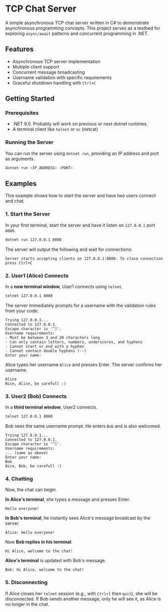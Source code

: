 # TCP Chat Server

A simple asynchronous TCP chat server written in C# to demonstrate asynchronous programming concepts. This project serves as a testbed for exploring `async/await` patterns and concurrent programming in .NET.

## Features

- Asynchronous TCP server implementation
- Multiple client support
- Concurrent message broadcasting
- Username validation with specific requirements
- Graceful shutdown handling with `Ctrl+C`

## Getting Started

### Prerequisites

- .NET 9.0. Probably will work on previous or next dotnet runtimes.
- A terminal client like `telnet` or `nc` (netcat)

### Running the Server

You can run the server using `dotnet run`, providing an IP address and port as arguments.

```bash
dotnet run <IP_ADDRESS> <PORT>
```

## Examples

This example shows how to start the server and have two users connect and chat.

### 1. Start the Server

In your first terminal, start the server and have it listen on `127.0.0.1` port `8080`.

```bash
dotnet run 127.0.0.1 8080
```

The server will output the following and wait for connections:

```
Server starts accepting clients on 127.0.0.1:8080. To close connection press Ctrl+C
```

### 2. User1 (Alice) Connects

In a **new terminal window**, User1 connects using `telnet`.

```bash
telnet 127.0.0.1 8080
```

The server immediately prompts for a username with the validation rules from your code:

```
Trying 127.0.0.1...
Connected to 127.0.0.1.
Escape character is '^]'.
Username requirements:
- Must be between 3 and 20 characters long
- Can only contain letters, numbers, underscores, and hyphens
- Cannot start or end with a hyphen
- Cannot contain double hyphens (--)
Enter your name:
```

Alice types her username `Alice` and presses Enter. The server confirms her username.

```
Alice
Nice, Alice, be carefull :)
```

### 3. User2 (Bob) Connects

In a **third terminal window**, User2 connects.

```bash
telnet 127.0.0.1 8080
```

Bob sees the same username prompt. He enters `Bob` and is also welcomed.

```
Trying 127.0.0.1...
Connected to 127.0.0.1.
Escape character is '^]'.
Username requirements:
... (same as above)
Enter your name:
Bob
Nice, Bob, be carefull :)
```

### 4. Chatting

Now, the chat can begin.

**In Alice's terminal**, she types a message and presses Enter.

```
Hello everyone!
```

**In Bob's terminal**, he instantly sees Alice's message broadcast by the server.

```
Alice: Hello everyone!
```

Now **Bob replies in his terminal**.

```
Hi Alice, welcome to the chat!
```

**Alice's terminal** is updated with Bob's message.

```
Bob: Hi Alice, welcome to the chat!
```

### 5. Disconnecting

If Alice closes her `telnet` session (e.g., with `Ctrl+]` then `quit`), she will be disconnected. If Bob sends another message, only he will see it, as Alice is no longer in the chat.
